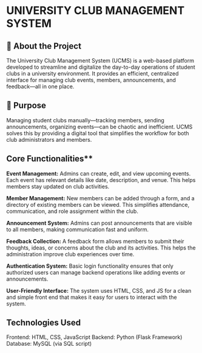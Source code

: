# UNIVERSITY CLUB MANAGEMENT SYSTEM
## 📖 About the Project
The University Club Management System (UCMS) is a web-based platform developed to streamline and digitalize the day-to-day operations of student clubs in a university environment. It provides an efficient, centralized interface for managing club events, members, announcements, and feedback—all in one place.

## 🎯 Purpose
Managing student clubs manually—tracking members, sending announcements, organizing events—can be chaotic and inefficient. UCMS solves this by providing a digital tool that simplifies the workflow for both club administrators and members.

## Core Functionalities**
**Event Management:**
Admins can create, edit, and view upcoming events. Each event has relevant details like date, description, and venue. This helps members stay updated on club activities.

**Member Management:**
New members can be added through a form, and a directory of existing members can be viewed. This simplifies attendance, communication, and role assignment within the club.

**Announcement System:**
Admins can post announcements that are visible to all members, making communication fast and uniform.

**Feedback Collection:**
A feedback form allows members to submit their thoughts, ideas, or concerns about the club and its activities. This helps the administration improve club experiences over time.

**Authentication System:**
Basic login functionality ensures that only authorized users can manage backend operations like adding events or announcements.

**User-Friendly Interface:**
The system uses HTML, CSS, and JS for a clean and simple front end that makes it easy for users to interact with the system.

## Technologies Used
Frontend: HTML, CSS, JavaScript
Backend: Python (Flask Framework)
Database: MySQL (via SQL script)

